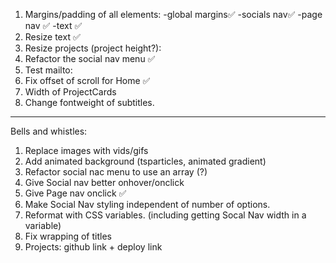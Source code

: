 1. Margins/padding of all elements:
   -global margins✅
   -socials nav✅
   -page nav ✅
   -text ✅
2. Resize text ✅
3. Resize projects (project height?):
4. Refactor the social nav menu ✅
5. Test mailto:
6. Fix offset of scroll for Home ✅
7. Width of ProjectCards
8. Change fontweight of subtitles.

---

Bells and whistles:

1. Replace images with vids/gifs
2. Add animated background (tsparticles, animated gradient)
3. Refactor social nac menu to use an array (?)
4. Give Social nav better onhover/onclick
5. Give Page nav onclick ✅
6. Make Social Nav styling independent of number of options.
7. Reformat with CSS variables. (including getting Socal Nav width in a variable)
8. Fix wrapping of titles
9. Projects: github link + deploy link
